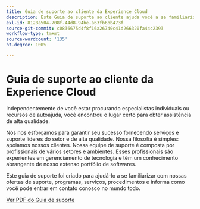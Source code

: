 ```yaml
---
title: Guia de suporte ao cliente da Experience Cloud
description: Este Guia de suporte ao cliente ajuda você a se familiarizar com nossas ofertas de suporte, programas, serviços e procedimentos da Experience Cloud e informa como você pode entrar em contato conosco no mundo todo.
exl-id: 8128a504-708f-44d8-94be-a63fb6bb473f
source-git-commit: c0836675d4f8f16a26740c41d266320fa44c2393
workflow-type: tm+mt
source-wordcount: '135'
ht-degree: 100%

---
```


# Guia de suporte ao cliente da Experience Cloud

Independentemente de você estar procurando especialistas individuais ou recursos de autoajuda, você encontrou o lugar certo para obter assistência de alta qualidade.

Nós nos esforçamos para garantir seu sucesso fornecendo serviços e suporte líderes do setor e de alta qualidade. Nossa filosofia é simples: apoiamos nossos clientes. Nossa equipe de suporte é composta por profissionais de vários setores e ambientes. Esses profissionais são experientes em gerenciamento de tecnologia e têm um conhecimento abrangente de nosso extenso portfólio de softwares.

Este guia de suporte foi criado para ajudá-lo a se familiarizar com nossas ofertas de suporte, programas, serviços, procedimentos e informa como você pode entrar em contato conosco no mundo todo.

[Ver PDF do Guia de suporte](assets/ExperienceCloudCustomerSupportGuide.pdf)
